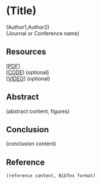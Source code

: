 # (Title)
(Author1,Author2)  
(Journal or Conference name)
## Resources
[[PDF]](link)  
[[CODE]](link) (optional)  
[[VIDEO]](link) (optional)  
## Abstract
(abstract content, figures)
## Conclusion
(conclusion content)
## Reference
    (reference content, BibTex format)

